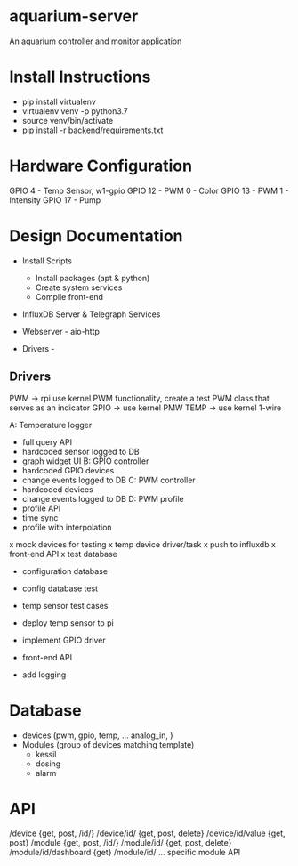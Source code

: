 # aquarium-server
An aquarium controller and monitor application

# Install Instructions
 * pip install virtualenv
 * virtualenv venv -p python3.7
 * source venv/bin/activate
 * pip install -r backend/requirements.txt

# Hardware Configuration

GPIO 4 - Temp Sensor, w1-gpio
GPIO 12 - PWM 0 - Color
GPIO 13 - PWM 1 - Intensity
GPIO 17 - Pump


# Design Documentation

 * Install Scripts
    - Install packages (apt & python)
    - Create system services
    - Compile front-end

 * InfluxDB Server & Telegraph Services
 * Webserver - aio-http
 * Drivers - 

## Drivers
PWM -> rpi use kernel PWM functionality, create a test PWM class that serves as an indicator
GPIO -> use kernel PMW
TEMP -> use kernel 1-wire 


A: Temperature logger
 - full query API
 - hardcoded sensor logged to DB
 - graph widget UI
B: GPIO controller
 - hardcoded GPIO devices
 - change events logged to DB
C: PWM controller
 - hardcoded devices
 - change events logged to DB
D: PWM profile
 - profile API
 - time sync
 - profile with interpolation

x mock devices for testing
x temp device driver/task
x push to influxdb
x front-end API
x test database 
- configuration database
- config database test
- temp sensor test cases

- deploy temp sensor to pi
- implement GPIO driver
- front-end API
- add logging


# Database
- devices (pwm, gpio, temp, ... analog_in, )
- Modules (group of devices matching template)
   - kessil
   - dosing
   - alarm

# API
/device {get, post, /id/}
   /device/id/ {get, post, delete}
   /device/id/value {get, post}
/module {get, post, /id/}
   /module/id/ {get, post, delete}
   /module/id/dashboard {get}
   /module/id/ ... specific module API